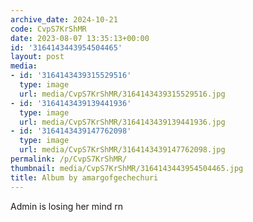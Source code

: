 ```yaml
---
archive_date: 2024-10-21
code: CvpS7KrShMR
date: 2023-08-07 13:35:13+00:00
id: '3164143443954504465'
layout: post
media:
- id: '3164143439315529516'
  type: image
  url: media/CvpS7KrShMR/3164143439315529516.jpg
- id: '3164143439139441936'
  type: image
  url: media/CvpS7KrShMR/3164143439139441936.jpg
- id: '3164143439147762098'
  type: image
  url: media/CvpS7KrShMR/3164143439147762098.jpg
permalink: /p/CvpS7KrShMR/
thumbnail: media/CvpS7KrShMR/3164143443954504465.jpg
title: Album by amargofgechechuri
---
```


Admin is losing her mind rn
